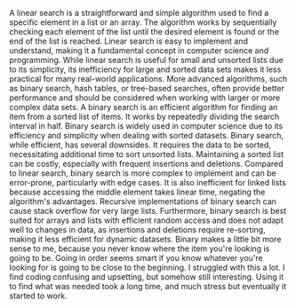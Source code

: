 A linear search is a straightforward and simple algorithm used to find a specific element in a list or an array. The algorithm works by sequentially checking each element of the list until the desired element is found or the end of the list is reached. Linear search is easy to implement and understand, making it a fundamental concept in computer science and programming. While linear search is useful for small and unsorted lists due to its simplicity, its inefficiency for large and sorted data sets makes it less practical for many real-world applications. More advanced algorithms, such as binary search, hash tables, or tree-based searches, often provide better performance and should be considered when working with larger or more complex data sets. A binary search is an efficient algorithm for finding an item from a sorted list of items. It works by repeatedly dividing the search interval in half. Binary search is widely used in computer science due to its efficiency and simplicity when dealing with sorted datasets. Binary search, while efficient, has several downsides. It requires the data to be sorted, necessitating additional time to sort unsorted lists. Maintaining a sorted list can be costly, especially with frequent insertions and deletions. Compared to linear search, binary search is more complex to implement and can be error-prone, particularly with edge cases. It is also inefficient for linked lists because accessing the middle element takes linear time, negating the algorithm's advantages. Recursive implementations of binary search can cause stack overflow for very large lists. Furthermore, binary search is best suited for arrays and lists with efficient random access and does not adapt well to changes in data, as insertions and deletions require re-sorting, making it less efficient for dynamic datasets. Binary makes a little bit more sense to me, because you never know where the item you're looking is going to be. Going in order seems smart if you know whatever you're looking for is going to be close to the beginning. I struggled with this a lot. I find coding confusing and upsetting, but somehow still interesting. Using it to find what was needed took a long time, and much stress but eventually it started to work.
